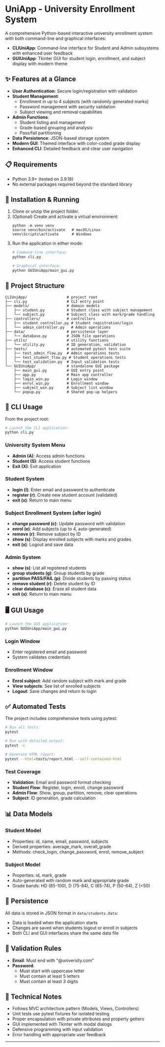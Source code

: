 # UniApp - University Enrollment System

A comprehensive Python-based interactive university enrollment system with both command-line and graphical interfaces:

- **CLIUniApp**: Command-line interface for Student and Admin subsystems with enhanced user feedback
- **GUIUniApp**: Tkinter GUI for student login, enrollment, and subject display with modern theme

## ✨ Features at a Glance

- **User Authentication**: Secure login/registration with validation
- **Student Management**: 
  - Enrollment in up to 4 subjects (with randomly generated marks)
  - Password management with security validation
  - Subject viewing and removal capabilities
- **Admin Functions**: 
  - Student listing and management
  - Grade-based grouping and analysis
  - Pass/fail partitioning
- **Data Persistence**: JSON-based storage system
- **Modern GUI**: Themed interface with color-coded grade display
- **Enhanced CLI**: Detailed feedback and clear user navigation

## 📋 Requirements

- Python 3.9+ (tested on 3.9.18)
- No external packages required beyond the standard library

## 🚀 Installation & Running

1. Clone or unzip the project folder.
2. (Optional) Create and activate a virtual environment:
   ```
   python -m venv venv
   source venv/bin/activate   # macOS/Linux
   venv\Scripts\activate      # Windows
   ```
3. Run the application in either mode:
   ```bash
   # Command-line interface:
   python cli.py
   
   # Graphical interface:
   python GUIUniApp/main_gui.py 
   ```

## 📁 Project Structure

```
CLIUniApp/                  # project root
├── cli.py                  # CLI entry point
├── models/                 # domain models
│   ├── student.py          # Student class with subject management
│   └── subject.py          # Subject class with mark/grade handling
├── controllers/            # controllers 
│   ├── student_controller.py # Student registration/login
│   └── admin_controller.py   # Admin operations
├── data/                   # persistence layer
│   └── database.py         # JSON file operations
├── utils/                  # utility functions
│   └── utility.py          # ID generation, validation
├── tests/                  # automated pytest test suite
│   ├── test_admin_flow.py  # Admin operations tests
│   ├── test_student_flow.py # Student operations tests
│   └── test_validation.py  # Input validation tests
└── GUIUniApp/              # standalone GUI package
    ├── main_gui.py         # GUI entry point
    ├── app.py              # Main app controller
    ├── login_win.py        # Login window
    ├── enrol_win.py        # Enrollment window
    ├── subject_win.py      # Subject list window
    └── popup.py            # Shared pop-up helpers
```

## 🎯 CLI Usage

From the project root:

```bash
# Launch the CLI application:
python cli.py
```

### University System Menu
- **Admin (A)**: Access admin functions
- **Student (S)**: Access student functions
- **Exit (X)**: Exit application

### Student System
- **login (l)**: Enter email and password to authenticate
- **register (r)**: Create new student account (validated)
- **exit (x)**: Return to main menu

### Subject Enrollment System (after login)
- **change password (c)**: Update password with validation
- **enrol (e)**: Add subjects (up to 4, auto-generated)
- **remove (r)**: Remove subject by ID
- **show (s)**: Display enrolled subjects with marks and grades
- **exit (x)**: Logout and save data

### Admin System
- **show (s)**: List all registered students
- **group students (g)**: Group students by grade
- **partition PASS/FAIL (p)**: Divide students by passing status
- **remove student (r)**: Delete student by ID
- **clear database (c)**: Erase all student data
- **exit (x)**: Return to main menu

## 🖥 GUI Usage

```bash
# Launch the GUI application:
python GUIUniApp/main_gui.py 
```

### Login Window
- Enter registered email and password
- System validates credentials

### Enrollment Window
- **Enrol subject**: Add random subject with mark and grade
- **View subjects**: See list of enrolled subjects
- **Logout**: Save changes and return to login

## ✅ Automated Tests

The project includes comprehensive tests using pytest:

```bash
# Run all tests:
pytest

# Run with detailed output:
pytest -v

# Generate HTML report:
pytest --html=tests/report.html --self-contained-html
```

### Test Coverage
- **Validation**: Email and password format checking
- **Student Flow**: Register, login, enroll, change password
- **Admin Flow**: Show, group, partition, remove, clear operations
- **Subject**: ID generation, grade calculation

## 📊 Data Models

### Student Model
- Properties: id, name, email, password, subjects
- Derived properties: average_mark, overall_grade
- Methods: check_login, change_password, enrol, remove_subject

### Subject Model
- Properties: id, mark, grade
- Auto-generated with random mark and appropriate grade
- Grade bands: HD (85-100), D (75-84), C (65-74), P (50-64), Z (<50)

## 💾 Persistence

All data is stored in JSON format in `data/students.data`:
- Data is loaded when the application starts
- Changes are saved when students logout or enroll in subjects
- Both CLI and GUI interfaces share the same data file

## 🔐 Validation Rules

- **Email**: Must end with "@university.com"
- **Password**: 
  - Must start with uppercase letter
  - Must contain at least 5 letters
  - Must contain at least 3 digits

## 📌 Technical Notes

- Follows MVC architecture pattern (Models, Views, Controllers)
- Unit tests use pytest fixtures for isolated testing
- Proper encapsulation with private attributes and property getters
- GUI implemented with Tkinter with modal dialogs
- Defensive programming with input validation
- Error handling with appropriate user feedback

---


